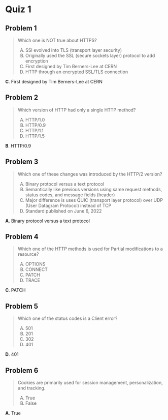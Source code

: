 <style type="text/css"> ol { list-style-type: upper-alpha; } </style>

# Quiz 1

## Problem 1

> Which one is NOT true about HTTPS?
>
> 1. SSI evolved into TLS (transport layer security)
> 2. Originally used the SSL (secure sockets layer) protocol to add encryption
> 3. First designed by Tim Berners-Lee at CERN
> 4. HTTP through an encrypted SSL/TLS connection

**C**. First designed by Tim Berners-Lee at CERN

## Problem 2

> Which version of HTTP had only a single HTTP method?
>
> 1. HTTP/1.0
> 2. HTTP/0.9
> 3. НТТР/1.1
> 4. HTTP/1.5

**B**. HTTP/0.9

## Problem 3

> Which one of these changes was introduced by the HTTP/2 version?
>
> 1. Binary protocol versus a text protocol
> 2. Semantically like previous versions using same request methods, status
    codes, and message fields (header)
> 3. Major difference is uses QUIC (transport layer protocol) over UDP (User
    Datagram Protocol) instead of TCP
> 4. Standard published on June 6, 2022

**A**. Binary protocol versus a text protocol

## Problem 4

> Which one of the HTTP methods is used for Partial modifications to a resource?
>
> 1. OPTIONS
> 2. CONNECT
> 3. PATCH
> 4. TRACE

**C**. PATCH

## Problem 5

> Which one of the status codes is a Client error?
>
> 1. 501
> 2. 201
> 3. 302
> 4. 401

**D**. 401

## Problem 6

> Cookies are primarily used for session management, personalization, and
  tracking.
>
> 1. True
> 2. False

**A**. True
